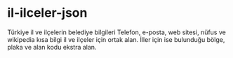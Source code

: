 # il-ilceler-json
Türkiye il ve ilçelerin belediye bilgileri Telefon, e-posta, web sitesi, nüfus ve wikipedia kısa bilgi il ve ilçeler için ortak alan. İller için ise bulunduğu bölge, plaka ve alan kodu ekstra alan.
